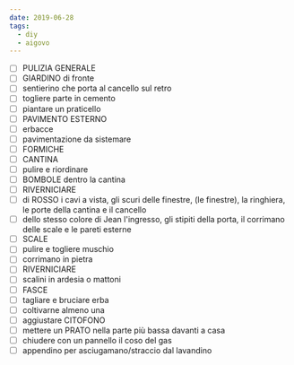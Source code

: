 ```yaml
---
date: 2019-06-28
tags:
  - diy
  - aigovo
---
```

- [ ] PULIZIA GENERALE
- [ ] GIARDINO di fronte
- [ ] sentierino che porta al cancello sul retro
- [ ] togliere parte in cemento
- [ ] piantare un praticello
- [ ] PAVIMENTO ESTERNO
- [ ] erbacce
- [ ] pavimentazione da sistemare
- [ ] FORMICHE
- [ ] CANTINA
- [ ] pulire e riordinare
- [ ] BOMBOLE dentro la cantina
- [ ] RIVERNICIARE
- [ ] di ROSSO i cavi a vista, gli scuri delle finestre, (le finestre), la ringhiera, le porte della cantina e il cancello
- [ ] dello stesso colore di Jean l'ingresso, gli stipiti della porta, il corrimano delle scale e le pareti esterne
- [ ] SCALE
- [ ] pulire e togliere muschio
- [ ] corrimano in pietra
- [ ] RIVERNICIARE
- [ ] scalini in ardesia o mattoni
- [ ] FASCE
- [ ] tagliare e bruciare erba
- [ ] coltivarne almeno una
- [ ] aggiustare CITOFONO
- [ ] mettere un PRATO nella parte più bassa davanti a casa
- [ ] chiudere con un pannello il coso del gas
- [ ] appendino per asciugamano/straccio dal lavandino